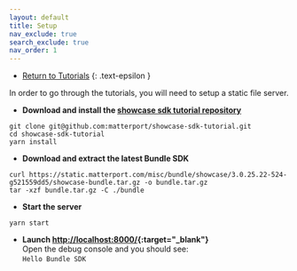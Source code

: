 ```yaml
---
layout: default
title: Setup
nav_exclude: true
search_exclude: true
nav_order: 1
---
```


- [Return to Tutorials](..)
{: .text-epsilon }

In order to go through the tutorials, you will need to setup a static file server.

- **Download and install the [showcase sdk tutorial repository](https://github.com/matterport/showcase-sdk-tutorial)**
```shell
git clone git@github.com:matterport/showcase-sdk-tutorial.git
cd showcase-sdk-tutorial
yarn install
```

- **Download and extract the latest Bundle SDK**
```shell
curl https://static.matterport.com/misc/bundle/showcase/3.0.25.22-524-g521559dd5/showcase-bundle.tar.gz -o bundle.tar.gz
tar -xzf bundle.tar.gz -C ./bundle
```

- **Start the server**
```shell
yarn start
```

- **Launch <http://localhost:8000/>{:target="_blank"}**<br>
Open the debug console and you should see:<br>`Hello Bundle SDK`
